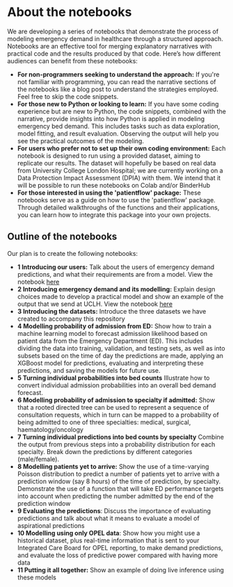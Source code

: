 # About the notebooks

We are developing a series of notebooks that demonstrate the process of modeling emergency demand in healthcare through a structured approach. Notebooks are an effective tool for merging explanatory narratives with practical code and the results produced by that code. Here’s how different audiences can benefit from these notebooks:

- **For non-programmers seeking to understand the approach:** If you're not familiar with programming, you can read the narrative sections of the notebooks like a blog post to understand the strategies employed. Feel free to skip the code snippets.
- **For those new to Python or looking to learn:** If you have some coding experience but are new to Python, the code snippets, combined with the narrative, provide insights into how Python is applied in modeling emergency bed demand. This includes tasks such as data exploration, model fitting, and result evaluation. Observing the output will help you see the practical outcomes of the modeling.
- **For users who prefer not to set up their own coding environment:** Each notebook is designed to run using a provided dataset, aiming to replicate our results. The dataset will hopefully be based on real data from University College London Hospital; we are currently working on a Data Protection Impact Assessment (DPIA) with them. We intend that it will be possible to run these notebooks on Colab and/or BinderHub
- **For those interested in using the 'patientflow' package:** These notebooks serve as a guide on how to use the 'patientflow' package. Through detailed walkthroughs of the functions and their applications, you can learn how to integrate this package into your own projects.




## Outline of the notebooks

Our plan is to create the following notebooks:

- **1 Introducing our users:** Talk about the users of emergency demand predictions, and what their requirements are from a model. View the notebook [here](/notebooks/1%20Introducing%20our%20users.ipynb)
- **2 Introducing emergency demand and its modelling:** Explain design choices made to develop a practical model and show an example of the output that we send at UCLH. View the notebook [here](/notebooks/2%20Introducing%20emergency%20demand%20and%20its%20modelling.ipynb)
- **3 Introducing the datasets:** Introduce the three datasets we have created to accompany this repository
- **4 Modelling probability of admission from ED:** Show how to train a machine learning model to forecast admission likelihood based on patient data from the Emergency Department (ED). This includes dividing the data into training, validation, and testing sets, as well as into subsets based on the time of day the predictions are made, applying an XGBoost model for predictions, evaluating and interpreting these predictions, and saving the models for future use.
- **5 Turning individual probabilities into bed counts** Illustrate how to convert individual admission probabilities into an overall bed demand forecast.
- **6 Modelling probability of admission to specialty if admitted:** Show that a rooted directed tree can be used to represent a sequence of consultation requests, which in turn can be mapped to a probability of being admitted to one of three specialties: medical, surgical, haematology/oncology
- **7 Turning individual predictions into bed counts by specialty** Combine the output from previous steps into a probability distribution for each specialty. Break down the predictions by different categories (male/female). 
- **8 Modelling patients yet to arrive:** Show the use of a time-varying Poisson distribution to predict a number of patients yet to arrive with a prediction window (say 8 hours) of the time of prediction, by specialty. Demonstrate the use of a function that will take ED performance targets into account when predicting the number admitted by the end of the prediction window
- **9 Evaluating the predictions**: Discuss the importance of evaluating predictions and talk about what it means to evaluate a model of aspirational predictions
- **10 Modelling using only OPEL data**: Show how you might use a historical dataset, plus real-time information that is sent to your Integrated Care Board for OPEL reporting, to make demand predictions, and evaluate the loss of predictive power compared with having more data
- **11 Putting it all together:** Show an example of doing live inference using these models

